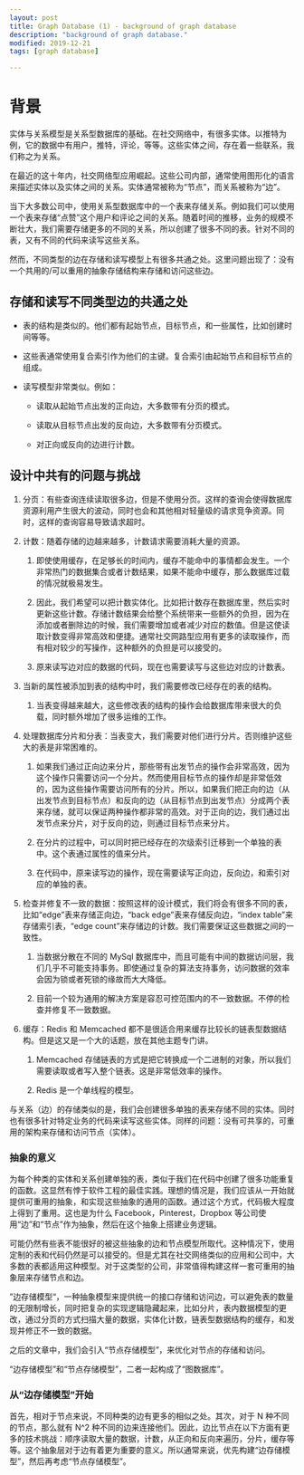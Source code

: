 ```yaml
---
layout: post
title: Graph Database (1) - background of graph database
description: "background of graph database."
modified: 2019-12-21
tags: [graph database]

---
```


# 背景

实体与关系模型是关系型数据库的基础。在社交网络中，有很多实体。以推特为例，它的数据中有用户，推特，评论，等等。这些实体之间，存在着一些联系，我们称之为关系。

在最近的这十年内，社交网络型应用崛起。这些公司内部，通常使用图形化的语言来描述实体以及实体之间的关系。实体通常被称为“节点”，而关系被称为“边”。

当下大多数公司中，使用关系型数据库中的一个表来存储关系。例如我们可以使用一个表来存储“点赞”这个用户和评论之间的关系。随着时间的推移，业务的规模不断壮大，我们需要存储更多的不同的关系，所以创建了很多不同的表。针对不同的表，又有不同的代码来读写这些关系。

然而，不同类型的边在存储和读写模型上有很多共通之处。这里问题出现了：没有一个共用的/可以重用的抽象存储结构来存储和访问这些边。

## 存储和读写不同类型边的共通之处

* 表的结构是类似的。他们都有起始节点，目标节点，和一些属性，比如创建时间等等。

* 这些表通常使用复合索引作为他们的主键。复合索引由起始节点和目标节点的组成。

* 读写模型非常类似。例如：
  * 读取从起始节点出发的正向边，大多数带有分页的模式。

  * 读取从目标节点出发的反向边，大多数带有分页模式。

  * 对正向或反向的边进行计数。

## 设计中共有的问题与挑战

1. 分页：有些查询连续读取很多边，但是不使用分页。这样的查询会使得数据库资源利用产生很大的波动，同时也会和其他相对轻量级的请求竞争资源。同时，这样的查询容易导致请求超时。

2. 计数：随着存储的边越来越多，计数请求需要消耗大量的资源。
    1. 即使使用缓存，在足够长的时间内，缓存不能命中的事情都会发生。一个非常热门的数据集合或者计数结果，如果不能命中缓存，那么数据库过载的情况就极易发生。

    2. 因此，我们希望可以把计数实体化。比如把计数存在数据库里，然后实时更新这些计数。存储计数结果会给整个系统带来一些额外的负担，因为在添加或者删除边的时候，我们需要增加或者减少对应的数值。但是这使读取计数变得非常高效和便捷。通常社交网路型应用有更多的读取操作，而有相对较少的写操作，这种额外的负担是可以接受的。

    3. 原来读写边对应的数据的代码，现在也需要读写与这些边对应的计数表。

3. 当新的属性被添加到表的结构中时，我们需要修改已经存在的表的结构。
    1. 当表变得越来越大，这些修改表的结构的操作会给数据库带来很大的负载，同时额外增加了很多运维的工作。

4. 处理数据库分片和分表：当表变大，我们需要对他们进行分片。否则维护这些大的表是非常困难的。
    1. 如果我们通过正向边来分片，那些带有出发节点的操作会非常高效，因为这个操作只需要访问一个分片。然而使用目标节点的操作却是非常低效的，因为这些操作需要访问所有的分片。所以，如果我们把正向的边（从出发节点到目标节点）和反向的边（从目标节点到出发节点）分成两个表来存储，就可以保证两种操作都非常的高效。对于正向的边，我们通过出发节点来分片，对于反向的边，则通过目标节点来分片。

    2. 在分片的过程中，可以同时把已经存在的次级索引迁移到一个单独的表中。这个表通过属性的值来分片。

    3. 在代码中，原来读写边的操作，现在需要读写正向边，反向边，和索引对应的单独的表。

5. 检查并修复不一致的数据：按照这样的设计模式，我们将会有很多不同的表，比如“edge”表来存储正向边，“back edge”表来存储反向边，“index table”来存储索引表，“edge count”来存储边的计数。我们需要保证这些数据之间的一致性。
    1. 当数据分散在不同的 MySql 数据库中，而且可能有中间的数据访问层，我们几乎不可能支持事务。即使通过复杂的算法支持事务，访问数据的效率会因为锁或者死锁的缘故而大大降低。

    2. 目前一个较为通用的解决方案是容忍可控范围内的不一致数据。不停的检查并修复不一致数据。

6. 缓存：Redis 和 Memcached 都不是很适合用来缓存比较长的链表型数据结构。但是这又是一个大的话题，放在其他主题专门讲。
    1. Memcached 存储链表的方式是把它转换成一个二进制的对象，所以我们需要读取或者写入整个链表。这是非常低效率的操作。

    2. Redis 是一个单线程的模型。

与关系（边）的存储类似的是，我们会创建很多单独的表来存储不同的实体。同时也有很多针对特定业务的代码来读写这些实体。同样的问题：没有可共享的，可重用的架构来存储和访问节点（实体）。

### 抽象的意义

为每个种类的实体和关系创建单独的表，类似于我们在代码中创建了很多功能重复的函数。这显然有悖于软件工程的最佳实践。理想的情况是，我们应该从一开始就提供可重用的抽象，和实现这些抽象的通用的函数。通过这个方式，代码极大程度上得到了重用。这也是为什么 Facebook，Pinterest，Dropbox 等公司使用“边”和“节点”作为抽象，然后在这个抽象上搭建业务逻辑。

可能仍然有些表不能很好的被这些抽象的边和节点模型所取代。这种情况下，使用定制的表和代码仍然是可以接受的。但是尤其在社交网络类似的应用和公司中，大多数的表都适用这种模型。对于这类型的公司，非常值得构建这样一套可重用的抽象层来存储节点和边。

”边存储模型“，一种抽象模型来提供统一的接口存储和访问边，可以避免表的数量的无限制增长，同时把复杂的实现逻辑隐藏起来，比如分片，表内数据模型的更改，通过分页的方式扫描大量的数据，实体化计数，链表型数据结构的缓存，和发现并修正不一致的数据。

之后的文章中，我们会引入“节点存储模型”，来优化对节点的存储和访问。

“边存储模型”和“节点存储模型”，二者一起构成了“图数据库”。

### 从“边存储模型”开始

首先，相对于节点来说，不同种类的边有更多的相似之处。其次，对于 N 种不同的节点，那么就有 N^2 种不同的边来连接他们。因此，边比节点在以下方面有更多的技术挑战：顺序读取大量的数据，计数，从正向和反向来遍历，分片，缓存等等。这个抽象层对于边有着更为重要的意义。所以通常来说，优先构建“边存储模型”，然后再考虑“节点存储模型”。
